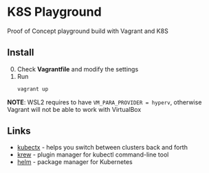 # K8S Playground

Proof of Concept playground build with Vagrant and K8S

## Install
 0. Check **Vagrantfile** and modify the settings
 1. Run 
    ```bash
    vagrant up
    ```
**NOTE**: WSL2 requires to have ``VM_PARA_PROVIDER = hyperv``, otherwise Vagrant will not be able to work with VirtualBox 

## Links
- [kubectx](https://github.com/ahmetb/kubectx) - helps you switch between clusters back and forth
- [krew](https://krew.sigs.k8s.io/) - plugin manager for kubectl command-line tool
- [helm](https://helm.sh/) - package manager for Kubernetes

